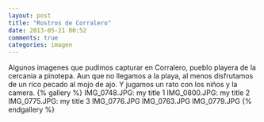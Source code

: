```yaml
---
layout: post
title: "Rostros de Corralero"
date: 2013-05-21 00:52
comments: true
categories: imagen
---
```


Algunos imagenes que pudimos capturar en Corralero, pueblo playera de la cercania a pinotepa. Aun que no llegamos a la playa,
al menos disfrutamos de un rico pecado al mojo de ajo. Y jugamos un rato con los niños y la camera.
{% gallery %}
  IMG_0748.JPG: my title 1
  IMG_0800.JPG: my title 2
  IMG_0775.JPG: my title 3
  IMG_0776.JPG
  IMG_0763.JPG
  IMG_0779.JPG
{% endgallery %}
